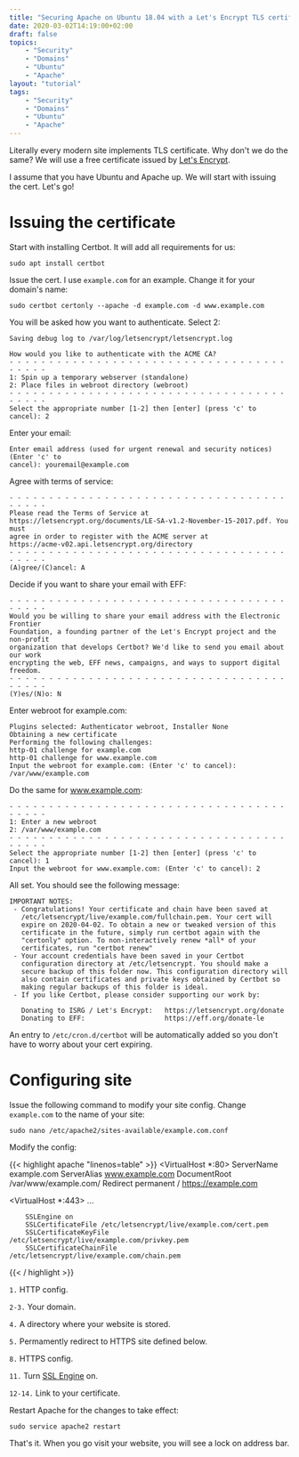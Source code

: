 ```yaml
---
title: "Securing Apache on Ubuntu 18.04 with a Let's Encrypt TLS certificate"
date: 2020-03-02T14:19:00+02:00
draft: false
topics:
    - "Security"
    - "Domains"
    - "Ubuntu"
    - "Apache"
layout: "tutorial"
tags: 
    - "Security"
    - "Domains"
    - "Ubuntu"
    - "Apache"
---
```


Literally every modern site implements TLS certificate. Why don't we do the same? We will use a free certificate issued by [Let's Encrypt](https://letsencrypt.org/).

I assume that you have Ubuntu and Apache up. We will start with issuing the cert. Let's go!

# Issuing the certificate

Start with installing Certbot. It will add all requirements for us:

```
sudo apt install certbot
```

Issue the cert. I use `example.com` for an example. Change it for your domain's name:

```
sudo certbot certonly --apache -d example.com -d www.example.com
```

You will be asked how you want to authenticate. Select 2:

```
Saving debug log to /var/log/letsencrypt/letsencrypt.log

How would you like to authenticate with the ACME CA?
- - - - - - - - - - - - - - - - - - - - - - - - - - - - - - - - - - - - - - - -
1: Spin up a temporary webserver (standalone)
2: Place files in webroot directory (webroot)
- - - - - - - - - - - - - - - - - - - - - - - - - - - - - - - - - - - - - - - -
Select the appropriate number [1-2] then [enter] (press 'c' to cancel): 2
```

Enter your email:

```
Enter email address (used for urgent renewal and security notices) (Enter 'c' to
cancel): youremail@example.com
```

Agree with terms of service:

```
- - - - - - - - - - - - - - - - - - - - - - - - - - - - - - - - - - - - - - - -
Please read the Terms of Service at
https://letsencrypt.org/documents/LE-SA-v1.2-November-15-2017.pdf. You must
agree in order to register with the ACME server at
https://acme-v02.api.letsencrypt.org/directory
- - - - - - - - - - - - - - - - - - - - - - - - - - - - - - - - - - - - - - - -
(A)gree/(C)ancel: A
```

Decide if you want to share your email with EFF:

```
- - - - - - - - - - - - - - - - - - - - - - - - - - - - - - - - - - - - - - - -
Would you be willing to share your email address with the Electronic Frontier
Foundation, a founding partner of the Let's Encrypt project and the non-profit
organization that develops Certbot? We'd like to send you email about our work
encrypting the web, EFF news, campaigns, and ways to support digital freedom.
- - - - - - - - - - - - - - - - - - - - - - - - - - - - - - - - - - - - - - - -
(Y)es/(N)o: N
```

Enter webroot for example.com:

```
Plugins selected: Authenticator webroot, Installer None
Obtaining a new certificate
Performing the following challenges:
http-01 challenge for example.com
http-01 challenge for www.example.com
Input the webroot for example.com: (Enter 'c' to cancel): /var/www/example.com
```

Do the same for www.example.com:

```
- - - - - - - - - - - - - - - - - - - - - - - - - - - - - - - - - - - - - - - -
1: Enter a new webroot
2: /var/www/example.com
- - - - - - - - - - - - - - - - - - - - - - - - - - - - - - - - - - - - - - - -
Select the appropriate number [1-2] then [enter] (press 'c' to cancel): 1
Input the webroot for www.example.com: (Enter 'c' to cancel): 2  
```

All set. You should see the following message:

```
IMPORTANT NOTES:
 - Congratulations! Your certificate and chain have been saved at
   /etc/letsencrypt/live/example.com/fullchain.pem. Your cert will
   expire on 2020-04-02. To obtain a new or tweaked version of this
   certificate in the future, simply run certbot again with the
   "certonly" option. To non-interactively renew *all* of your
   certificates, run "certbot renew"
 - Your account credentials have been saved in your Certbot
   configuration directory at /etc/letsencrypt. You should make a
   secure backup of this folder now. This configuration directory will
   also contain certificates and private keys obtained by Certbot so
   making regular backups of this folder is ideal.
 - If you like Certbot, please consider supporting our work by:

   Donating to ISRG / Let's Encrypt:   https://letsencrypt.org/donate
   Donating to EFF:                    https://eff.org/donate-le
```

An entry to `/etc/cron.d/certbot` will be automatically added so you don't have to worry about your cert expiring.

# Configuring site

Issue the following command to modify your site config. Change `example.com` to the name of your site:

```
sudo nano /etc/apache2/sites-available/example.com.conf
```

Modify the config:

{{< highlight apache "linenos=table" >}}
<VirtualHost *:80>
        ServerName example.com
        ServerAlias www.example.com
        DocumentRoot /var/www/example.com/
        Redirect permanent / https://example.com
</VirtualHost>

<VirtualHost *:443>
        ...

        SSLEngine on
        SSLCertificateFile /etc/letsencrypt/live/example.com/cert.pem
        SSLCertificateKeyFile /etc/letsencrypt/live/example.com/privkey.pem
        SSLCertificateChainFile /etc/letsencrypt/live/example.com/chain.pem
</VirtualHost>
{{< / highlight >}}

`1.` HTTP config.

`2-3.` Your domain.

`4.` A directory where your website is stored.

`5.` Permamently redirect to HTTPS site defined below.

`8.` HTTPS config.

`11.` Turn [SSL Engine](https://httpd.apache.org/docs/current/mod/mod_ssl.html) on.

`12-14.` Link to your certificate.

Restart Apache for the changes to take effect:

```
sudo service apache2 restart
```

That's it. When you go visit your website, you will see a lock on address bar.